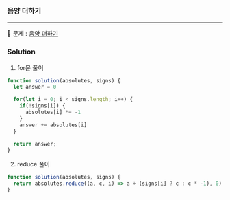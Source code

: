 ### 음양 더하기
---

📕 문제 :
[음양 더하기](https://programmers.co.kr/learn/courses/30/lessons/76501)

### Solution
1. for문 풀이
```javascript
function solution(absolutes, signs) {
  let answer = 0

  for(let i = 0; i < signs.length; i++) {
    if(!signs[i]) {
      absolutes[i] *= -1
    }
    answer += absolutes[i]
  }

  return answer;
}
```

2. reduce 풀이
```javascript
function solution(absolutes, signs) {
  return absolutes.reduce((a, c, i) => a + (signs[i] ? c : c * -1), 0)
}
```